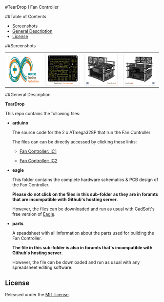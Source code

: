 #TearDrop I Fan Controller

##Table of Contents

* [Screenshots](#screenshots)
* [General Description](#general-description)
* [License](#license)


##Screenshots

<table>
	<tr>
		<td align="center" width=25% >
			<a href="https://raw.githubusercontent.com/nadavmatalon/TearDrop_Fan_Controller/master/images/TDFC_Arduino.jpg">
				<img src="images/TDFC_Arduino.jpg" height="105px" />
			</a>
		</td>
		<td align="center" width=25% >
			<a href="https://raw.githubusercontent.com/nadavmatalon/TearDrop_Fan_Controller/master/images/TDFC_PCB.jpg">
				<img src="images/TDFC_PCB.jpg" height="105px" />
			</a>
		</td>
		<td align="center" width=25% >
			<a href="https://raw.githubusercontent.com/nadavmatalon/TearDrop_Fan_Controller/master/images/TearDrop_1.jpg">
				<img src="images/TearDrop_1.jpg" height="105px" />
			</a>
		</td>
		<td align="center" width=25% >
			<a href="https://raw.githubusercontent.com/nadavmatalon/TearDrop_Fan_Controller/master/images/TearDrop_2.jpg">
				<img src="images/TearDrop_2.jpg" height="105px" />
			</a>
		</td>
	</tr>
</table>


##General Description
 
<strong>TearDrop</strong>

This repo contains the following files:

* __arduino__

    The source code for the 2 x ATmega328P that run the Fan Controller 

    The files can can be directly accessed by clicking these links:

    * [Fan Controller: IC1](arduino/TearDrop_Fan_Controller_IC1/TearDrop_Fan_Controller_IC1.ino)

    * [Fan Controller: IC2](arduino/TearDrop_Fan_Controller_IC2/TearDrop_Fan_Controller_IC2.ino)


* __eagle__

    This folder contains the complete hardware schematics & PCB design of the Fan Controller.

    __Please do not click on the files in this sub-folder as they are in foramts that 
    are incompatible with Github's hosting server__.

    However, the files can be downloaded and run as usual with [CadSoft](http://www.cadsoftusa.com/?language=en)'s 
    free version of [Eagle](http://www.cadsoftusa.com/download-eagle/freeware/).


* __parts__

	A speadsheet with all information about the parts used for building the Fan Controller.

	__The file in this sub-folder is also in foramts that's incompatible with Github's hosting server__.

    However, the file can be downloaded and run as usual with any spreadsheet editing software.

 
##  License

<p>Released under the <a href="http://www.opensource.org/licenses/MIT">MIT license</a>.</p>

